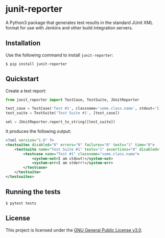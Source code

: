 # junit-reporter

A Python3 package that generates test results in the standard JUnit XML format for use with Jenkins and other build integration servers.

## Installation

Use the following command to install ``junit-reporter``:

```
$ pip install junit-reporter
```

## Quickstart

Create a test report:

```python
from junit_reporter import TestCase, TestSuite, JUnitReporter

test_case = TestCase('Test #1', classname='some.class.name', stdout='I am stdout!', stderr='I am stderr!')
test_suite = TestSuite('Test Suite #1', [test_case])

xml = JUnitReporter.report_to_string([test_suite])
```

It produces the following output:

```xml
<?xml version="1.0" ?>
<testsuites disabled="0" errors="0" failures="0" tests="1" time="0">
    <testsuite name="Test Suite #1" tests="1" assertions="0" disabled="0" errors="0" failures="0" skipped="0" time="0">
        <testcase name="Test #1" classname="some.class.name">
            <system-out>I am stdout!</system-out>
            <system-err>I am stderr!</system-err>
        </testcase>
    </testsuite>
</testsuites>
```

## Running the tests

```
$ pytest tests
```

## License

This project is licensed under the [GNU General Public License v3.0](LICENSE).
